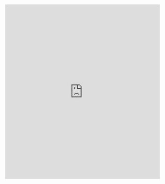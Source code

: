<p><iframe allowfullscreen width="100%" height="569" class="google-slides-iframe" frameborder="0" scrolling="no" src="https://docs.google.com/presentation/d/e/2PACX-1vTH0NKwnXJ4n9EW_nbX6Ob3zUE_Ypi0YRNrUHiS7_aHLB-kz1h-VYDvfdHQ07BVZDDbv6rfM-srA_HA/embed?start=false&amp;loop=false&amp;delayms=3000"></iframe></p>